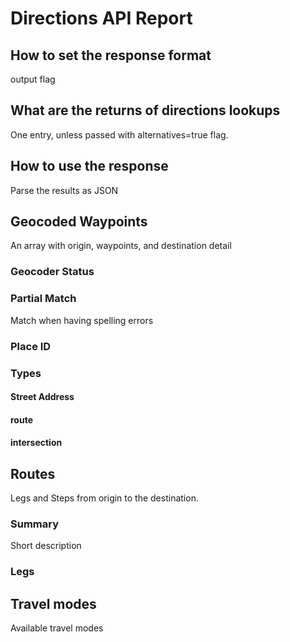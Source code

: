 # Directions API Report

## How to set the response format

output flag

## What are the returns of directions lookups

One entry, unless passed with alternatives=true flag.

## How to use the response

Parse the results as JSON

## Geocoded Waypoints

An array with origin, waypoints, and destination detail

### Geocoder Status

### Partial Match

Match when having spelling errors

### Place ID

### Types

#### Street Address

#### route

#### intersection

## Routes

Legs and Steps from origin to the destination.

### Summary

Short description

### Legs

## Travel modes

Available travel modes
